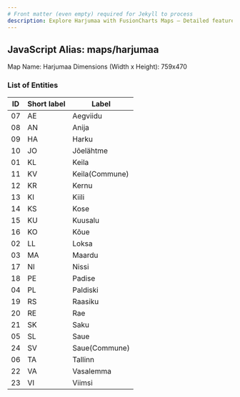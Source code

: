```yaml
---
# Front matter (even empty) required for Jekyll to process
description: Explore Harjumaa with FusionCharts Maps – Detailed features for seamless integration. Try now & enhance your data visualization today! 
---
```


## JavaScript Alias: maps/harjumaa

Map Name: Harjumaa
Dimensions (Width x Height): 759x470





### List of Entities

ID | Short label | Label
---|---|---|
07|AE|Aegviidu
08|AN|Anija
09|HA|Harku
10|JO|Jõelähtme
01|KL|Keila
11|KV|Keila(Commune)
12|KR|Kernu
13|KI|Kiili
14|KS|Kose
15|KU|Kuusalu
16|KO|Kõue
02|LL|Loksa
03|MA|Maardu
17|NI|Nissi
18|PE|Padise
04|PL|Paldiski
19|RS|Raasiku
20|RE|Rae
21|SK|Saku
05|SL|Saue
24|SV|Saue(Commune)
06|TA|Tallinn
22|VA|Vasalemma
23|VI|Viimsi

